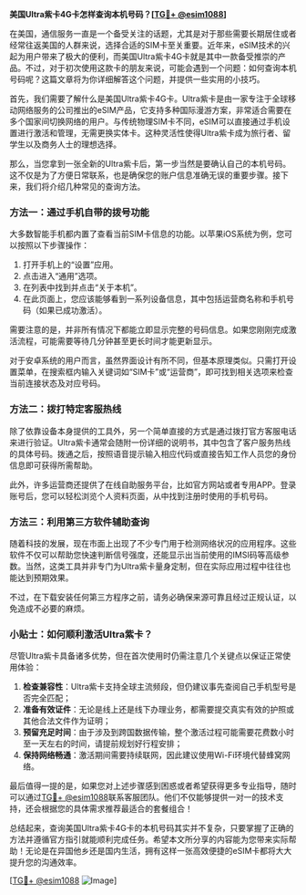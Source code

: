 **美国Ultra紫卡4G卡怎样查询本机号码？[[TG💪+ @esim1088](https://t.me/s/esim1088)]**

在美国，通信服务一直是一个备受关注的话题，尤其是对于那些需要长期居住或者经常往返美国的人群来说，选择合适的SIM卡至关重要。近年来，eSIM技术的兴起为用户带来了极大的便利，而美国Ultra紫卡4G卡就是其中一款备受推崇的产品。不过，对于初次使用这款卡的朋友来说，可能会遇到一个问题：如何查询本机号码呢？这篇文章将为你详细解答这个问题，并提供一些实用的小技巧。

首先，我们需要了解什么是美国Ultra紫卡4G卡。Ultra紫卡是由一家专注于全球移动网络服务的公司推出的eSIM产品，它支持多种国际漫游方案，非常适合需要在多个国家间切换网络的用户。与传统物理SIM卡不同，eSIM可以直接通过手机设置进行激活和管理，无需更换实体卡。这种灵活性使得Ultra紫卡成为旅行者、留学生以及商务人士的理想选择。

那么，当您拿到一张全新的Ultra紫卡后，第一步当然是要确认自己的本机号码。这不仅是为了方便日常联系，也是确保您的账户信息准确无误的重要步骤。接下来，我们将介绍几种常见的查询方法。

### 方法一：通过手机自带的拨号功能

大多数智能手机都内置了查看当前SIM卡信息的功能。以苹果iOS系统为例，您可以按照以下步骤操作：

1. 打开手机上的“设置”应用。
2. 点击进入“通用”选项。
3. 在列表中找到并点击“关于本机”。
4. 在此页面上，您应该能够看到一系列设备信息，其中包括运营商名称和手机号码（如果已成功激活）。

需要注意的是，并非所有情况下都能立即显示完整的号码信息。如果您刚刚完成激活流程，可能需要等待几分钟甚至更长时间才能更新显示。

对于安卓系统的用户而言，虽然界面设计有所不同，但基本原理类似。只需打开设置菜单，在搜索框内输入关键词如“SIM卡”或“运营商”，即可找到相关选项来检查当前连接状态及对应号码。

### 方法二：拨打特定客服热线

除了依靠设备本身提供的工具外，另一个简单直接的方式是通过拨打官方客服电话来进行验证。Ultra紫卡通常会随附一份详细的说明书，其中包含了客户服务热线的具体号码。拨通之后，按照语音提示输入相应代码或直接告知工作人员您的身份信息即可获得所需帮助。

此外，许多运营商还提供了在线自助服务平台，比如官方网站或者专用APP。登录账号后，您可以轻松浏览个人资料页面，从中找到注册时使用的手机号码。

### 方法三：利用第三方软件辅助查询

随着科技的发展，现在市面上出现了不少专门用于检测网络状况的应用程序。这些软件不仅可以帮助您快速判断信号强度，还能显示出当前使用的IMSI码等高级参数。当然，这类工具并非专门为Ultra紫卡量身定制，但在实际应用过程中往往也能达到预期效果。

不过，在下载安装任何第三方程序之前，请务必确保来源可靠且经过正规认证，以免造成不必要的麻烦。

### 小贴士：如何顺利激活Ultra紫卡？

尽管Ultra紫卡具备诸多优势，但在首次使用时仍需注意几个关键点以保证正常使用体验：

1. **检查兼容性**：Ultra紫卡支持全球主流频段，但仍建议事先查阅自己手机型号是否完全匹配；
2. **准备有效证件**：无论是线上还是线下办理业务，都需要提交真实有效的护照或其他合法文件作为证明；
3. **预留充足时间**：由于涉及到跨国数据传输，整个激活过程可能需要花费数小时至一天左右的时间，请提前规划好行程安排；
4. **保持网络畅通**：激活期间需要持续联网，因此建议使用Wi-Fi环境代替蜂窝网络。

最后值得一提的是，如果您对上述步骤感到困惑或者希望获得更多专业指导，随时可以通过[TG💪+ @esim1088](https://t.me/s/esim1088)联系客服团队。他们不仅能够提供一对一的技术支持，还会根据您的具体需求推荐最适合的套餐组合！

总结起来，查询美国Ultra紫卡4G卡的本机号码其实并不复杂，只要掌握了正确的方法并遵循官方指引就能顺利完成任务。希望本文所分享的内容能为您带来实际帮助！无论是在异国他乡还是国内生活，拥有这样一张高效便捷的eSIM卡都将大大提升您的沟通效率。

[[TG💪+ @esim1088](https://t.me/s/esim1088) ![Image](https://i.postimg.cc/4NQfJmqS/Snipaste-2025-05-13-00-14-12.png)]